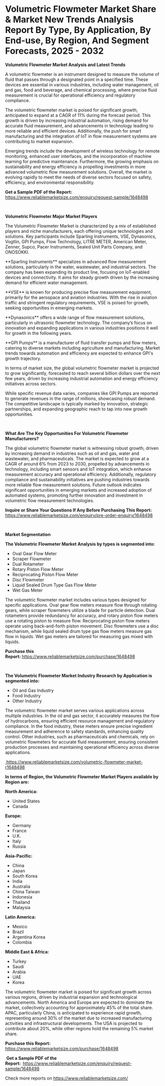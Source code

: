 <p><h1>Volumetric Flowmeter Market Share & Market New Trends Analysis Report By Type, By Application, By End-use, By Region, And Segment Forecasts, 2025 - 2032</h1></p><p><strong>Volumetric Flowmeter Market Analysis and Latest Trends</strong></p>
<p><p>A volumetric flowmeter is an instrument designed to measure the volume of fluid that passes through a designated point in a specified time. These devices are essential in various industries, including water management, oil and gas, food and beverage, and chemical processing, where precise fluid measurement is crucial for operational efficiency and regulatory compliance.</p><p>The volumetric flowmeter market is poised for significant growth, anticipated to expand at a CAGR of 11% during the forecast period. This growth is driven by increasing industrial automation, rising demand for accurate fluid measurement, and advancements in technology leading to more reliable and efficient devices. Additionally, the push for smart manufacturing and the integration of IoT in flow measurement systems are contributing to market expansion. </p><p>Emerging trends include the development of wireless technology for remote monitoring, enhanced user interfaces, and the incorporation of machine learning for predictive maintenance. Furthermore, the growing emphasis on sustainability and energy efficiency is propelling investments in more advanced volumetric flow measurement solutions. Overall, the market is evolving rapidly to meet the needs of diverse sectors focused on safety, efficiency, and environmental responsibility.</p></p>
<p><strong>Get a Sample PDF of the Report:&nbsp;</strong> <a href="https://www.reliablemarketsize.com/enquiry/request-sample/1648498?utm_campaign=3367&utm_medium=2&utm_source=Github&utm_content=ia&utm_term=09042025&utm_id=volumetric-flowmeter">https://www.reliablemarketsize.com/enquiry/request-sample/1648498</a></p>
<p>&nbsp;</p>
<p><strong>Volumetric Flowmeter Major Market Players</strong></p>
<p><p>The Volumetric Flowmeter Market is characterized by a mix of established players and niche manufacturers, each offering unique technologies and solutions. Key participants include Sparling Instruments, VSE, Dynasonics, Vogtlin, GPI Pumps, Flow Technology, LITRE METER, American Meter, Zenner, Supco, Pacer Instruments, Sealed Unit Parts Company, and ONOSOKKI.</p><p>**Sparling Instruments** specializes in advanced flow measurement solutions, particularly in the water, wastewater, and industrial sectors. The company has been expanding its product line, focusing on IoT-enabled devices and connectivity. It aims for steady growth driven by the increasing demand for efficient water management.</p><p>**VSE** is known for producing precise flow measurement equipment, primarily for the aerospace and aviation industries. With the rise in aviation traffic and stringent regulatory requirements, VSE is poised for growth, seeking opportunities in emerging markets.</p><p>**Dynasonics** offers a wide range of flow measurement solutions, particularly in ultrasonic flowmeter technology. The company’s focus on innovation and expanding applications in various industries positions it well for growth in the following years.</p><p>**GPI Pumps** is a manufacturer of fluid transfer pumps and flow meters, catering to diverse markets including agriculture and manufacturing. Market trends towards automation and efficiency are expected to enhance GPI's growth trajectory.</p><p>In terms of market size, the global volumetric flowmeter market is projected to grow significantly, forecasted to reach several billion dollars over the next few years, driven by increasing industrial automation and energy efficiency initiatives across sectors. </p><p>While specific revenue data varies, companies like GPI Pumps are reported to generate revenues in the range of millions, showcasing robust demand. The competitive landscape is typically marked by innovation, strategic partnerships, and expanding geographic reach to tap into new growth opportunities.</p></p>
<p>&nbsp;</p>
<p><strong>What Are The Key Opportunities For Volumetric Flowmeter Manufacturers?</strong></p>
<p><p>The global volumetric flowmeter market is witnessing robust growth, driven by increasing demand in industries such as oil and gas, water and wastewater, and pharmaceuticals. The market is expected to grow at a CAGR of around 6% from 2023 to 2030, propelled by advancements in technology, including smart sensors and IoT integration, which enhance measurement accuracy and operational efficiency. Additionally, regulatory compliance and sustainability initiatives are pushing industries towards more reliable flow measurement solutions. Future outlook indicates significant opportunities in emerging markets and increased adoption of automated systems, promoting further innovation and investment in volumetric flow measurement technologies.</p></p>
<p><strong>Inquire or Share Your Questions If Any Before Purchasing This Report:</strong> <a href="https://www.reliablemarketsize.com/enquiry/pre-order-enquiry/1648498?utm_campaign=3367&utm_medium=2&utm_source=Github&utm_content=ia&utm_term=09042025&utm_id=volumetric-flowmeter">https://www.reliablemarketsize.com/enquiry/pre-order-enquiry/1648498</a></p>
<p>&nbsp;</p>
<p><strong>Market Segmentation</strong></p>
<p><strong>The Volumetric Flowmeter Market Analysis by types is segmented into:</strong></p>
<p><ul><li>Oval Gear Flow Meter</li><li>Scraper Flowmeter</li><li>Dual Rotameter</li><li>Rotary Piston Flow Meter</li><li>Reciprocating Piston Flow Meter</li><li>Disc Flowmeter</li><li>Liquid Sealed Drum Type Gas Flow Meter</li><li>Wet Gas Meter</li></ul></p>
<p><p>The volumetric flowmeter market includes various types designed for specific applications. Oval gear flow meters measure flow through rotating gears, while scraper flowmeters utilize a blade for particle detection. Dual rotameters provide redundancy for accuracy, and rotary piston flow meters use a rotating piston to measure flow. Reciprocating piston flow meters operate using back-and-forth piston movement. Disc flowmeters use a disc mechanism, while liquid sealed drum type gas flow meters measure gas flow in liquids. Wet gas meters are tailored for measuring gas mixed with liquids.</p></p>
<p><strong>Purchase this Report:&nbsp;</strong><a href="https://www.reliablemarketsize.com/purchase/1648498?utm_campaign=3367&utm_medium=2&utm_source=Github&utm_content=ia&utm_term=09042025&utm_id=volumetric-flowmeter">https://www.reliablemarketsize.com/purchase/1648498</a></p>
<p>&nbsp;</p>
<p><strong>The Volumetric Flowmeter Market Industry Research by Application is segmented into:</strong></p>
<p><ul><li>Oil and Gas Industry</li><li>Food Industry</li><li>Other Industry</li></ul></p>
<p><p>The volumetric flowmeter market serves various applications across multiple industries. In the oil and gas sector, it accurately measures the flow of hydrocarbons, ensuring efficient resource management and regulatory compliance. In the food industry, these meters ensure precise ingredient measurement and adherence to safety standards, enhancing quality control. Other industries, such as pharmaceuticals and chemicals, rely on volumetric flowmeters for accurate fluid measurement, ensuring consistent production processes and maintaining operational efficiency across diverse applications.</p></p>
<p><a href="https://www.reliablemarketsize.com/volumetric-flowmeter-market-r1648498?utm_campaign=3367&utm_medium=2&utm_source=Github&utm_content=ia&utm_term=09042025&utm_id=volumetric-flowmeter">&nbsp;https://www.reliablemarketsize.com/volumetric-flowmeter-market-r1648498</a></p>
<p><strong>In terms of Region, the Volumetric Flowmeter Market Players available by Region are:</strong></p>
<p>
    <p> <strong> North America: </strong>
        <ul>
            <li>United States</li>
            <li>Canada</li>
        </ul>
        </p> 
    <p> <strong> Europe: </strong>
        <ul>
            <li>Germany</li>
            <li>France</li>
            <li>U.K.</li>
            <li>Italy</li>
            <li>Russia</li>
        </ul>
        </p> 
    <p> <strong> Asia-Pacific: </strong>
        <ul>
            <li>China</li>
            <li>Japan</li>
            <li>South Korea</li>
            <li>India</li>
            <li>Australia</li>
            <li>China Taiwan</li>
            <li>Indonesia</li>
            <li>Thailand</li>
            <li>Malaysia</li>
        </ul>
        </p> 
    <p> <strong> Latin America: </strong>
        <ul>
            <li>Mexico</li>
            <li>Brazil</li>
            <li>Argentina Korea</li>
            <li>Colombia</li>
        </ul>
        </p> 
    <p> <strong> Middle East & Africa: </strong>
        <ul>
            <li>Turkey</li>
            <li>Saudi</li>
            <li>Arabia</li>
            <li>UAE</li>
            <li>Korea</li>
        </ul>
    </p>
    </p>
<p><p>The volumetric flowmeter market is poised for significant growth across various regions, driven by industrial expansion and technological advancements. North America and Europe are expected to dominate the market, collectively accounting for approximately 45% of the total share. APAC, particularly China, is anticipated to experience rapid growth, representing around 30% of the market due to increased manufacturing activities and infrastructural developments. The USA is projected to contribute about 20%, while other regions hold the remaining 5% market share.</p></p>
<p><strong>Purchase this Report: </strong><a href="https://www.reliablemarketsize.com/purchase/1648498?utm_campaign=3367&utm_medium=2&utm_source=Github&utm_content=ia&utm_term=09042025&utm_id=volumetric-flowmeter">https://www.reliablemarketsize.com/purchase/1648498</a></p>
<p>&nbsp;<strong>Get a Sample PDF of the Report:&nbsp;&nbsp;</strong><a href="https://www.reliablemarketsize.com/enquiry/request-sample/1648498?utm_campaign=3367&utm_medium=2&utm_source=Github&utm_content=ia&utm_term=09042025&utm_id=volumetric-flowmeter">https://www.reliablemarketsize.com/enquiry/request-sample/1648498</a></p>
<p><strong></strong></p>
<p>Check more reports on <a href="https://www.reliablemarketsize.com/?utm_campaign=3367&utm_medium=2&utm_source=Github&utm_content=ia&utm_term=09042025&utm_id=volumetric-flowmeter">https://www.reliablemarketsize.com/</a></p>